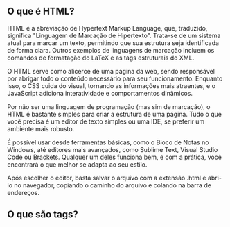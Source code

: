 ## O que é HTML?

HTML é a abreviação de Hypertext Markup Language, que, traduzido, significa "Linguagem de Marcação de Hipertexto". Trata-se de um sistema atual para marcar um texto, permitindo que sua estrutura seja identificada de forma clara. Outros exemplos de linguagens de marcação incluem os comandos de formatação do LaTeX e as tags estruturais do XML.

O HTML serve como alicerce de uma página da web, sendo responsável por abrigar todo o conteúdo necessário para seu funcionamento. Enquanto isso, o CSS cuida do visual, tornando as informações mais atraentes, e o JavaScript adiciona interatividade e comportamentos dinâmicos.

Por não ser uma linguagem de programação (mas sim de marcação), o HTML é bastante simples para criar a estrutura de uma página. Tudo o que você precisa é um editor de texto simples ou uma IDE, se preferir um ambiente mais robusto.

É possível usar desde ferramentas básicas, como o Bloco de Notas no Windows, até editores mais avançados, como Sublime Text, Visual Studio Code ou Brackets. Qualquer um deles funciona bem, e com a prática, você encontrará o que melhor se adapta ao seu estilo.

Após escolher o editor, basta salvar o arquivo com a extensão .html e abri-lo no navegador, copiando o caminho do arquivo e colando na barra de endereços.

## O que são tags?



